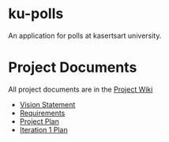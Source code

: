 # ku-polls
An application for polls at kasertsart university.


# Project Documents
All project documents are in the [Project Wiki](../../wiki/Home)
- [Vision Statement](../../wiki/Vision%20Statement)
- [Requirements](../../wiki/Requirements)
- [Project Plan](../../wiki/Development%20Plan)
- [Iteration 1 Plan](../../wiki/Iteration%201%20Plan)